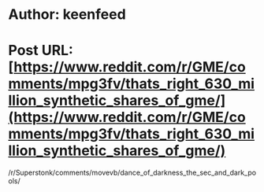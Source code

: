 # Author: keenfeed
# Post URL: [https://www.reddit.com/r/GME/comments/mpg3fv/thats_right_630_million_synthetic_shares_of_gme/](https://www.reddit.com/r/GME/comments/mpg3fv/thats_right_630_million_synthetic_shares_of_gme/)


/r/Superstonk/comments/movevb/dance_of_darkness_the_sec_and_dark_pools/